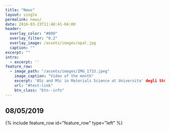 ```yaml
---
title: "News"
layout: single
permalink: news/
date: 2016-03-23T11:48:41-04:00
header:
  overlay_color: "#000"
  overlay_filter: "0.2"
  overlay_image: /assets/images/opal.jpg
  caption: ""
excerpt: ""
intro: 
  - excerpt: ''
feature_row:
  - image_path: "/assets/images/IMG_1733.jpeg"
    image_caption: "Video of the month"
    excerpt: 'BSc and MSc in Materials Science at Universita' degli Studi di Milano-Bicocca. PhD at Imperial College London in Materials Science. From 2010 to 2013 Research Asscoiate at Univeristy of Cambridge working on development of theory and simulations to describe DNA-coated colloids and their self-assembly. Alexander-vom-Humboldt Fellow at Hemholtz Zentrum Berlin from 2013 to 2015 in development of theoretical models for protein adsorption on nanoparticles and describtion of kinetic processes in nanoreactors. 2015 to present Professor for Soft Matter at Beijing University of Chemical Technology. 2016 to present Lecturer for Theory and Simulation of Materials at Imperial College London'
    url: "#test-link"
    btn_class: "btn--info"
---
```


## 08/05/2019

{% include feature_row id="feature_row" type="left" %}





